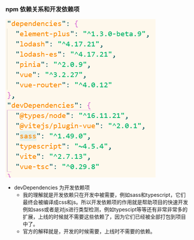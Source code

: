 ### npm 依赖关系和开发依赖项
![ef09ec892a5ee7ca639fb701e1d5c75e.png](../_resources/ef09ec892a5ee7ca639fb701e1d5c75e.png)
- devDependencies 为开发依赖项
   - 我的理解就是开发依赖只在开发中被需要，例如sass和typescript，它们最终会被编译成css和js。所以开发依赖项的作用就是帮助项目的快速开发例如sass或者是对js进行类型检测，例如typescipt等等还有非常非常多的扩展，上线的时候就不需要这些依赖了，因为它们已经被全部打包到项目中了。
   - 官方的解释就是，开发的时候需要，上线时不需要的依赖。